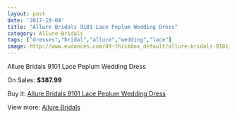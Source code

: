 ```yaml
---
layout: post
date: '2017-10-04'
title: "Allure Bridals 9101 Lace Peplum Wedding Dress"
category: Allure Bridals
tags: ["dresses","bridal","allure","wedding","lace"]
image: http://www.eudances.com/49-thickbox_default/allure-bridals-9101-lace-peplum-wedding-dress.jpg
---
```

Allure Bridals 9101 Lace Peplum Wedding Dress

On Sales: **$387.99**
<a href="https://www.eudances.com/en/allure-bridals/17-allure-bridals-9101-lace-peplum-wedding-dress.html"><amp-img layout="responsive" width="600" height="600" src="//www.eudances.com/49-thickbox_default/allure-bridals-9101-lace-peplum-wedding-dress.jpg" alt="Allure Bridals 9101 Lace Peplum Wedding Dress 0" /></a>
<a href="https://www.eudances.com/en/allure-bridals/17-allure-bridals-9101-lace-peplum-wedding-dress.html"><amp-img layout="responsive" width="600" height="600" src="//www.eudances.com/51-thickbox_default/allure-bridals-9101-lace-peplum-wedding-dress.jpg" alt="Allure Bridals 9101 Lace Peplum Wedding Dress 1" /></a>
<a href="https://www.eudances.com/en/allure-bridals/17-allure-bridals-9101-lace-peplum-wedding-dress.html"><amp-img layout="responsive" width="600" height="600" src="//www.eudances.com/50-thickbox_default/allure-bridals-9101-lace-peplum-wedding-dress.jpg" alt="Allure Bridals 9101 Lace Peplum Wedding Dress 2" /></a>

Buy it: [Allure Bridals 9101 Lace Peplum Wedding Dress](https://www.eudances.com/en/allure-bridals/17-allure-bridals-9101-lace-peplum-wedding-dress.html "Allure Bridals 9101 Lace Peplum Wedding Dress")

View more: [Allure Bridals](https://www.eudances.com/en/2-allure-bridals "Allure Bridals")